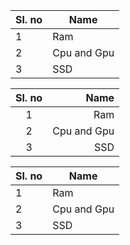 |Sl. no|Name|
|-|-|
|1|Ram|
|2|Cpu and Gpu|
|3|SSD|


 |Sl. no|Name|
|:-:|-:|
|1|Ram|
|2|Cpu and Gpu|
|3|SSD|


 
 |Sl. no|Name|
|:-|-|
|1|Ram|
|2|Cpu and Gpu|
|3|SSD|



 